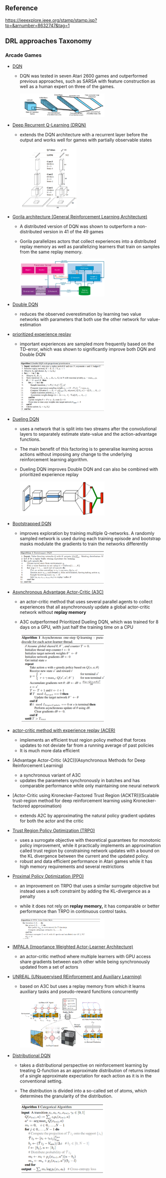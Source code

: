 ## Reference

https://ieeexplore.ieee.org/stamp/stamp.jsp?tp=&arnumber=8632747&tag=1



## DRL approaches Taxonomy

### Arcade Games

- [DQN](https://www.cs.toronto.edu/~vmnih/docs/dqn.pdf)

  - DQN was tested in seven Atari 2600 games and outperformed previous approaches, such as SARSA with feature construction as well as a human expert on three of the games.

    <img src="images/DQN.png" width=60% height=60%>

- [Deep Recurrent Q-Learning (DRQN)](https://arxiv.org/pdf/1507.06527.pdf)

  - extends the DQN architecture with a recurrent layer before the output and works well for games with partially observable states

    <img src="images/DRQN.png" width=40% height=40%>

- [Gorila architecture (General Reinforcement Learning Architecture)](https://arxiv.org/pdf/1507.04296.pdf)

  - A distributed version of DQN was shown to outperform a non-distributed version in 41 of the 49 games 

  - Gorila parallelizes actors that collect experiences into a distributed replay memory as well as parallelizing learners that train on samples from the same replay memory.

    <img src="images/GORILA.png" width=60%>

- [Double DQN](https://arxiv.org/pdf/1509.06461.pdf)

  - reduces the observed overestimation by learning two value networks with parameters that both use the other network for value-estimation

- [prioritized experience replay](https://arxiv.org/pdf/1511.05952.pdf)

  - important experiences are sampled more frequently based on the TD-error, which was shown to significantly improve both DQN and Double DQN

    <img src="images/prioritised_experience_replay.png" width=60%>

- [Dueling DQN](https://arxiv.org/pdf/1511.06581.pdf)

  - uses a network that is split into two streams after the convolutional layers to separately estimate state-value and the action-advantage functions.

  - The main benefit of this factoring is to generalise learning across actions without imposing any change to the underlying reinforcement learning algorithm. 

  - Dueling DQN improves Double DQN and can also be combined with prioritized experience replay

    <img src="images/Duelling_DQN.png" width=60%>

- [Bootstrapped DQN](https://arxiv.org/pdf/1602.04621.pdf)

  - improves exploration by training multiple Q-networks. A randomly sampled network is used during each training episode and bootstrap masks modulate the gradients to train the networks differentlly

    <img src="images/Bootstrapped_DQN.png" width=60%>

- [Asynchronous Advantage Actor-Critic (A3C)](https://arxiv.org/pdf/1602.01783.pdf)

  - an actor-critic method that uses several parallel agents to collect experiences that all asynchronously update a global actor-critic network without **replay memory**

  - A3C outperformed Prioritized Dueling DQN, which was trained for 8 days on a GPU, with just half the training time on a CPU

    <img src="images/A3C.png" width=60%>

- [actor-critic method with experience replay (ACER)](https://arxiv.org/pdf/1611.01224.pdf)

  - implements an efficient trust region policy method that forces updates to not deviate far from a running average of past policies
  - It is much more data efficient

- [Advantage Actor-Critic (A2C)](Asynchronous Methods for Deep Reinforcement Learning)

  - a synchronous variant of A3C 
  - updates the parameters synchronously in batches and has comparable performance while only maintaining one neural network

- [Actor-Critic using Kronecker-Factored Trust Region (ACKTR)](Scalable trust-region method for deep reinforcement
  learning using Kronecker-factored approximation)

  - extends A2C by approximating the natural policy gradient updates for both the actor and the critic

- [Trust Region Policy Optimization (TRPO)](https://arxiv.org/pdf/1502.05477.pdf)

  - uses a surrogate objective with theoretical guarantees for monotonic policy improvement, while it practically implements an approximation called trust region by constraining network updates with a bound on the KL divergence between the current and the updated policy.
  - robust and data efficient performance in Atari games while it has high memory requirements and several restrictions

- [Proximal Policy Optimization (PPO)](https://arxiv.org/pdf/1707.06347.pdf)

  - an improvement on TRPO that uses a similar surrogate objective but instead uses a soft constraint by adding the KL-divergence as a penalty

  - while it does not rely on **replay memory,** it has comparable or better performance than TRPO in continuous control tasks.

    <img src="images/PPO.png" width=60%>

- [IMPALA (Importance Weighted Actor-Learner Architecture)](https://arxiv.org/pdf/1802.01561.pdf)

  - an actor-critic method where multiple learners with GPU access share gradients between each other while being synchronously updated from a set of actors

- [UNREAL (UNsupervised REinforcement and Auxiliary Learning)](https://arxiv.org/pdf/1611.05397.pdf)

  - based on A3C but uses a replay memory from which it learns auxiliary tasks and pseudo-reward functions concurrently

    <img src="images/UNREAL.png" width=60%>

- [Distributional DQN](https://arxiv.org/pdf/1707.06887.pdf)
  - takes a distributional perspective on reinforcement learning by treating Q-function as an approximate distribution of returns instead of a single approximate expectation for each action as it is in the conventional setting.

  - The distribution is divided into a so-called set of atoms, which determines the granularity of the distribution.

    <img src="images/distributional_DQN.png" width=60%>